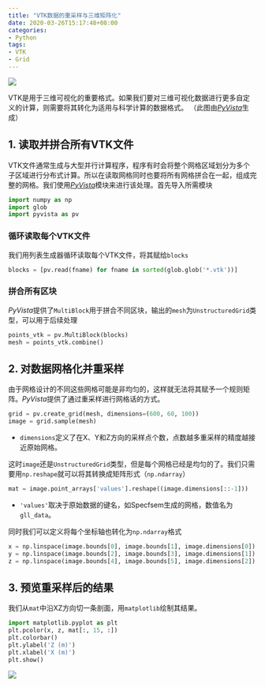 ```yaml
---
title: "VTK数据的重采样与三维矩阵化"
date: 2020-03-26T15:17:48+08:00
categories:
- Python
tags:
- VTK
- Grid
---
```

![](/img/vtk2npz/structured_cube.png)

VTK是用于三维可视化的重要格式。如果我们要对三维可视化数据进行更多自定义的计算，则需要将其转化为适用与科学计算的数据格式。
（此图由[*PyVista*](https://docs.pyvista.org/)生成）

<!--more-->
## 1. 读取并拼合所有VTK文件
VTK文件通常生成与大型并行计算程序，程序有时会将整个网格区域划分为多个子区域进行分布式计算。所以在读取网格同时也要将所有网格拼合在一起，组成完整的网格。我们使用[*PyVista*](https://docs.pyvista.org/)模块来进行该处理。首先导入所需模块


```python
import numpy as np
import glob
import pyvista as pv
```

### 循环读取每个VTK文件
我们用列表生成器循环读取每个VTK文件，将其赋给`blocks`
```python
blocks = [pv.read(fname) for fname in sorted(glob.glob('*.vtk'))]
```
### 拼合所有区块
*PyVista*提供了`MultiBlock`用于拼合不同区块，输出的`mesh`为`UnstructuredGrid`类型，可以用于后续处理
```python
points_vtk = pv.MultiBlock(blocks)
mesh = points_vtk.combine()
```

## 2. 对数据网格化并重采样
由于网格设计的不同这些网格可能是非均匀的，这样就无法将其赋予一个规则矩阵。*PyVista*提供了通过重采样进行网格话的方式。
```python
grid = pv.create_grid(mesh, dimensions=(600, 60, 100))
image = grid.sample(mesh)
```
- `dimensions`定义了在X、Y和Z方向的采样点个数，点数越多重采样的精度越接近原始网格。
  
这时`image`还是`UnstructuredGrid`类型，但是每个网格已经是均匀的了。我们只需要用`np.reshape`就可以将其转换成矩阵形式（`np.ndarray`）
```python
mat = image.point_arrays['values'].reshape((image.dimensions[::-1]))
```

- `'values'`取决于原始数据的键名，如Specfsem生成的网格，数值名为`gll_data`。
  
同时我们可以定义将每个坐标轴也转化为`np.ndarray`格式
```python
x = np.linspace(image.bounds[0], image.bounds[1], image.dimensions[0])
y = np.linspace(image.bounds[2], image.bounds[3], image.dimensions[1])
z = np.linspace(image.bounds[4], image.bounds[5], image.dimensions[2])
```

## 3. 预览重采样后的结果
我们从`mat`中沿XZ方向切一条剖面，用`matplotlib`绘制其结果。
```python
import matplotlib.pyplot as plt
plt.pcolor(x, z, mat[:, 15, :])
plt.colorbar()
plt.ylabel('Z (m)')
plt.xlabel('X (m)')
plt.show()
```
![](/img/vtk2npz/sec.png)